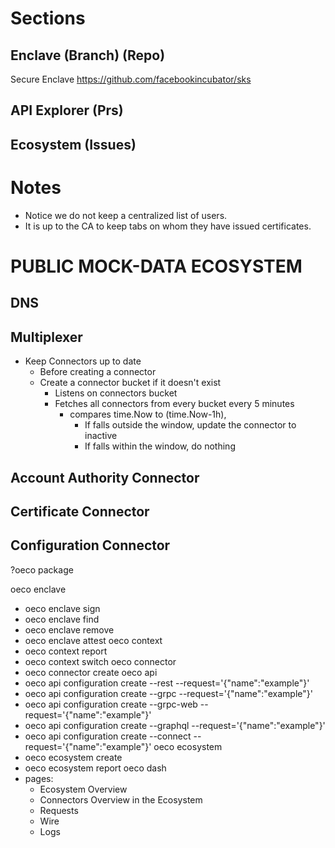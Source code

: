 # Sections
## Enclave (Branch) (Repo)
Secure Enclave
https://github.com/facebookincubator/sks
## API Explorer (Prs)
## Ecosystem (Issues)


# Notes
- Notice we do not keep a centralized list of users. 
- It is up to the CA to keep tabs on whom they have issued certificates.

# PUBLIC MOCK-DATA ECOSYSTEM
## DNS
## Multiplexer
- Keep Connectors up to date
  - Before creating a connector
  - Create a connector bucket if it doesn't exist
    - Listens on connectors bucket
    - Fetches all connectors from every bucket every 5 minutes
      - compares time.Now to (time.Now-1h),
        - If falls outside the window, update the connector to inactive
        - If falls within the window, do nothing
## Account Authority Connector
## Certificate Connector
## Configuration Connector
?oeco package


oeco enclave
  - oeco enclave sign
  - oeco enclave find
  - oeco enclave remove
  - oeco enclave attest
oeco context
  - oeco context report
  - oeco context switch
oeco connector
  - oeco connector create
oeco api
  - oeco api configuration create --rest --request='{"name":"example"}'
  - oeco api configuration create --grpc --request='{"name":"example"}'
  - oeco api configuration create --grpc-web --request='{"name":"example"}'
  - oeco api configuration create --graphql --request='{"name":"example"}'
  - oeco api configuration create --connect --request='{"name":"example"}'
oeco ecosystem
  - oeco ecosystem create
  - oeco ecosystem report
oeco dash
  - pages:
    - Ecosystem Overview
    - Connectors Overview in the Ecosystem
    - Requests
    - Wire
    - Logs

